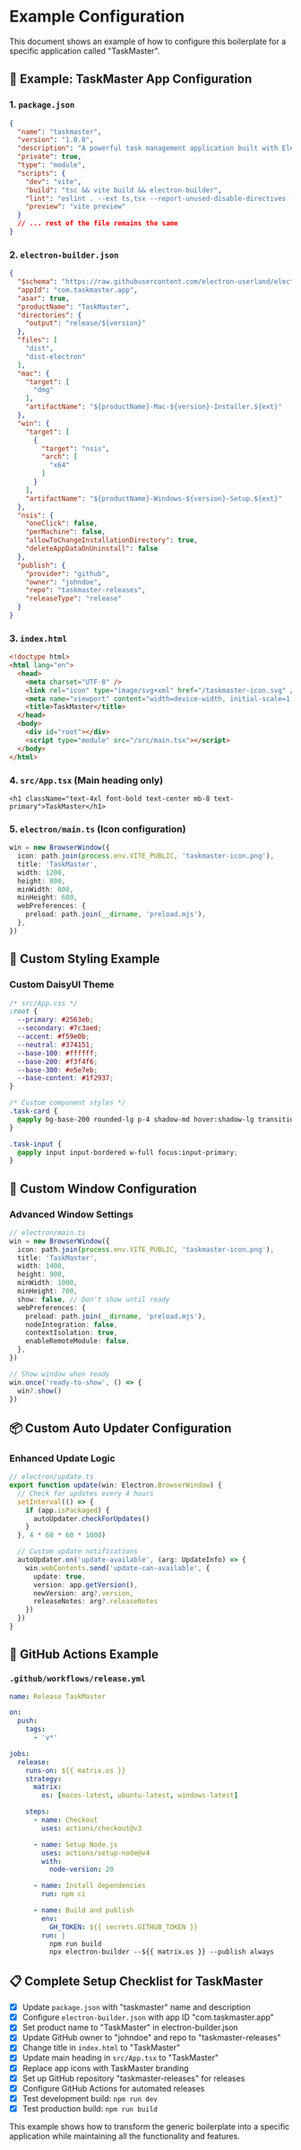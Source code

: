 # Example Configuration

This document shows an example of how to configure this boilerplate for a specific application called "TaskMaster".

## 📝 Example: TaskMaster App Configuration

### 1. `package.json`
```json
{
  "name": "taskmaster",
  "version": "1.0.0",
  "description": "A powerful task management application built with Electron",
  "private": true,
  "type": "module",
  "scripts": {
    "dev": "vite",
    "build": "tsc && vite build && electron-builder",
    "lint": "eslint . --ext ts,tsx --report-unused-disable-directives --max-warnings 0",
    "preview": "vite preview"
  }
  // ... rest of the file remains the same
}
```

### 2. `electron-builder.json`
```json
{
  "$schema": "https://raw.githubusercontent.com/electron-userland/electron-builder/master/packages/app-builder-lib/scheme.json",
  "appId": "com.taskmaster.app",
  "asar": true,
  "productName": "TaskMaster",
  "directories": {
    "output": "release/${version}"
  },
  "files": [
    "dist",
    "dist-electron"
  ],
  "mac": {
    "target": [
      "dmg"
    ],
    "artifactName": "${productName}-Mac-${version}-Installer.${ext}"
  },
  "win": {
    "target": [
      {
        "target": "nsis",
        "arch": [
          "x64"
        ]
      }
    ],
    "artifactName": "${productName}-Windows-${version}-Setup.${ext}"
  },
  "nsis": {
    "oneClick": false,
    "perMachine": false,
    "allowToChangeInstallationDirectory": true,
    "deleteAppDataOnUninstall": false
  },
  "publish": {
    "provider": "github",
    "owner": "johndoe",
    "repo": "taskmaster-releases",
    "releaseType": "release"
  }
}
```

### 3. `index.html`
```html
<!doctype html>
<html lang="en">
  <head>
    <meta charset="UTF-8" />
    <link rel="icon" type="image/svg+xml" href="/taskmaster-icon.svg" />
    <meta name="viewport" content="width=device-width, initial-scale=1.0" />
    <title>TaskMaster</title>
  </head>
  <body>
    <div id="root"></div>
    <script type="module" src="/src/main.tsx"></script>
  </body>
</html>
```

### 4. `src/App.tsx` (Main heading only)
```tsx
<h1 className="text-4xl font-bold text-center mb-8 text-primary">TaskMaster</h1>
```

### 5. `electron/main.ts` (Icon configuration)
```ts
win = new BrowserWindow({
  icon: path.join(process.env.VITE_PUBLIC, 'taskmaster-icon.png'),
  title: 'TaskMaster',
  width: 1200,
  height: 800,
  minWidth: 800,
  minHeight: 600,
  webPreferences: {
    preload: path.join(__dirname, 'preload.mjs'),
  },
})
```

## 🎨 Custom Styling Example

### Custom DaisyUI Theme
```css
/* src/App.css */
:root {
  --primary: #2563eb;
  --secondary: #7c3aed;
  --accent: #f59e0b;
  --neutral: #374151;
  --base-100: #ffffff;
  --base-200: #f3f4f6;
  --base-300: #e5e7eb;
  --base-content: #1f2937;
}

/* Custom component styles */
.task-card {
  @apply bg-base-200 rounded-lg p-4 shadow-md hover:shadow-lg transition-shadow;
}

.task-input {
  @apply input input-bordered w-full focus:input-primary;
}
```

## 🔧 Custom Window Configuration

### Advanced Window Settings
```ts
// electron/main.ts
win = new BrowserWindow({
  icon: path.join(process.env.VITE_PUBLIC, 'taskmaster-icon.png'),
  title: 'TaskMaster',
  width: 1400,
  height: 900,
  minWidth: 1000,
  minHeight: 700,
  show: false, // Don't show until ready
  webPreferences: {
    preload: path.join(__dirname, 'preload.mjs'),
    nodeIntegration: false,
    contextIsolation: true,
    enableRemoteModule: false,
  },
})

// Show window when ready
win.once('ready-to-show', () => {
  win?.show()
})
```

## 📦 Custom Auto Updater Configuration

### Enhanced Update Logic
```ts
// electron/update.ts
export function update(win: Electron.BrowserWindow) {
  // Check for updates every 4 hours
  setInterval(() => {
    if (app.isPackaged) {
      autoUpdater.checkForUpdates()
    }
  }, 4 * 60 * 60 * 1000)

  // Custom update notifications
  autoUpdater.on('update-available', (arg: UpdateInfo) => {
    win.webContents.send('update-can-available', { 
      update: true, 
      version: app.getVersion(), 
      newVersion: arg?.version,
      releaseNotes: arg?.releaseNotes 
    })
  })
}
```

## 🚀 GitHub Actions Example

### `.github/workflows/release.yml`
```yaml
name: Release TaskMaster

on:
  push:
    tags:
      - 'v*'

jobs:
  release:
    runs-on: ${{ matrix.os }}
    strategy:
      matrix:
        os: [macos-latest, ubuntu-latest, windows-latest]

    steps:
      - name: Checkout
        uses: actions/checkout@v3

      - name: Setup Node.js
        uses: actions/setup-node@v4
        with:
          node-version: 20

      - name: Install dependencies
        run: npm ci

      - name: Build and publish
        env:
          GH_TOKEN: ${{ secrets.GITHUB_TOKEN }}
        run: |
          npm run build
          npx electron-builder --${{ matrix.os }} --publish always
```

## 📋 Complete Setup Checklist for TaskMaster

- [x] Update `package.json` with "taskmaster" name and description
- [x] Configure `electron-builder.json` with app ID "com.taskmaster.app"
- [x] Set product name to "TaskMaster" in electron-builder.json
- [x] Update GitHub owner to "johndoe" and repo to "taskmaster-releases"
- [x] Change title in `index.html` to "TaskMaster"
- [x] Update main heading in `src/App.tsx` to "TaskMaster"
- [x] Replace app icons with TaskMaster branding
- [x] Set up GitHub repository "taskmaster-releases" for releases
- [x] Configure GitHub Actions for automated releases
- [x] Test development build: `npm run dev`
- [x] Test production build: `npm run build`

This example shows how to transform the generic boilerplate into a specific application while maintaining all the functionality and features. 